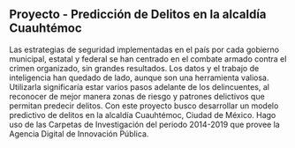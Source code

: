 ## Proyecto - Predicción de Delitos en la alcaldía Cuauhtémoc 

Las estrategias de seguridad implementadas en el país por cada gobierno municipal, estatal y federal se han centrado en el combate armado contra el crimen organizado, sin grandes resultados. Los datos y el trabajo de inteligencia han quedado de lado, aunque son una herramienta valiosa. Utilizarla significaría estar varios pasos adelante de los delincuentes, al reconocer de mejor manera zonas de riesgo y patrones delictivos que permitan predecir delitos.
Con este proyecto busco desarrollar un modelo predictivo de delitos en la alcaldía Cuauhtémoc, Ciudad de México. Hago uso de las Carpetas de Investigación del periodo 2014-2019 que provee la Agencia Digital de Innovación Pública.


